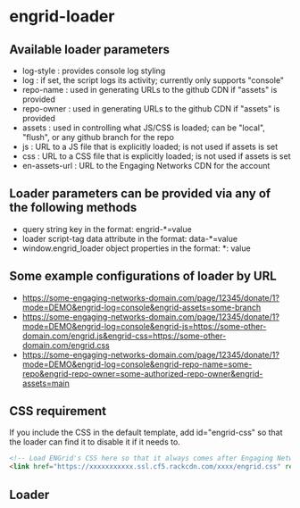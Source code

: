 # engrid-loader

## Available loader parameters

* log-style : provides console log styling
* log : if set, the script logs its activity; currently only supports "console"
* repo-name : used in generating URLs to the github CDN if "assets" is provided
* repo-owner : used in generating URLs to the github CDN if "assets" is provided
* assets : used in controlling what JS/CSS is loaded; can be "local", "flush", or any github branch for the repo
* js : URL to a JS file that is explicitly loaded; is not used if assets is set
* css : URL to a CSS file that is explicitly loaded; is not used if assets is set
* en-assets-url : URL to the Engaging Networks CDN for the account


## Loader parameters can be provided via any of the following methods
* query string key in the format: engrid-*=value
* loader script-tag data attribute in the format: data-*=value
* window.engrid_loader object properties in the format: *: value
  
  
## Some example configurations of loader by URL

* https://some-engaging-networks-domain.com/page/12345/donate/1?mode=DEMO&engrid-log=console&engrid-assets=some-branch
* https://some-engaging-networks-domain.com/page/12345/donate/1?mode=DEMO&engrid-log=console&engrid-js=https://some-other-domain.com/engrid.js&engrid-css=https://some-other-domain.com/engrid.css
* https://some-engaging-networks-domain.com/page/12345/donate/1?mode=DEMO&engrid-log=console&engrid-repo-name=some-repo&engrid-repo-owner=some-authorized-repo-owner&engrid-assets=main

## CSS requirement

If you include the CSS <link> in the default template, add id="engrid-css" so that the loader can find it to disable it if it needs to.

```html
<!-- Load ENGrid's CSS here so that it always comes after Engaging Networks CSS which gets injected into <head> -->
<link href="https://xxxxxxxxxxx.ssl.cf5.rackcdn.com/xxxx/engrid.css" rel="stylesheet" type="text/css" id="engrid-css">
```

## Loader <script> tag requirements

It is required that the <script> tag possess the engrid-loader-js data attribute
It is recommended that the <script> tag be provided with defaults in the form of data attributes: repo-owner, repo-name, en-assets-url. 

```html
<!-- Load ENGrid's Javascript -->
<script src="https://some-domain.com/path/to/loader.js" data-repo-owner="4site-interactive-studios" data-repo-name="engrid-xxxx" data-en-assets-url="https://xxxxxxxxxxx.ssl.cf5.rackcdn.com/xxxx/" data-engrid-loader-js></script>
```

  
  

